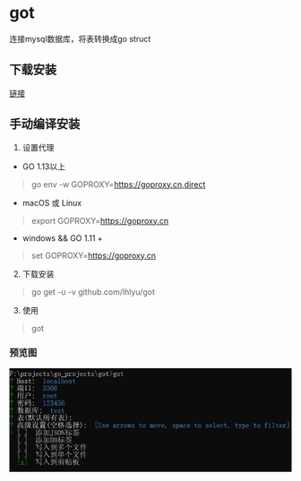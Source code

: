# got

连接mysql数据库，将表转换成go struct

## 下载安装

[链接](https://github.com/lhlyu/got/releases)

## 手动编译安装

1. 设置代理

- GO 1.13以上

> go env -w GOPROXY=https://goproxy.cn,direct

- macOS 或 Linux

> export GOPROXY=https://goproxy.cn

- windows && GO 1.11 + 

> set GOPROXY=https://goproxy.cn

2. 下载安装

> go get -u -v github.com/lhlyu/got

3. 使用

> got

### 预览图

![图1](./previews/preview1.jpg)
